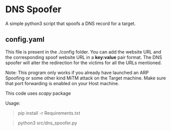 # DNS Spoofer

A simple python3 script that spoofs a DNS record for a target.

## config.yaml
This file is present in the ./config folder. You can add the website URL and the corresponding spoof website URL in a **key:value** pair format. The DNS spoofer will alter the redirection for the victims for all the URLs mentioned.

Note: This program only works if you already have launched an ARP Spoofing or some other kind MiTM attack on the Target machine. Make sure that port forwarding is enabled on your Host machine.

This code uses *scapy* package

Usage:
> pip install -r Requirements.txt

> python3 src/dns_spoofer.py